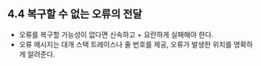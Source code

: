 ## 4.4 복구할 수 없는 오류의 전달
- 오류를 복구할 가능성이 없다면 신속하고 + 요란하게 실패해야 한다.
- 오류 메시지는 대개 스택 트레이스나 줄 번호를 제공, 오류가 발생한 위치를 명확하게 알려준다.